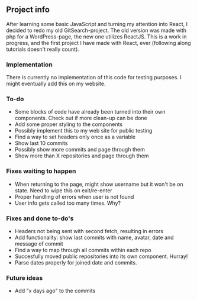 ## Project info

After learning some basic JavaScript and turning my attention into React, I decided to redo my old GitSearch-project. The old version was made with php for a WordPress-page, the new one utilizes ReactJS. This is a work in progress, and the first project I have made with React, ever (following along tutorials doesn't really count).

### Implementation

There is currently no implementation of this code for testing purposes. I might eventually add this on my website.

### To-do

- Some blocks of code have already been turned into their own components. Check out if more clean-up can be done
- Add some proper styling to the components
- Possibly implement this to my web site for public testing
- Find a way to set headers only once as a variable
- Show last 10 commits
- Possibly show more commits and page through them
- Show more than X repositories and page through them

### Fixes waiting to happen

- When returning to the page, might show username but it won't be on state. Need to wipe this on exit/re-enter
- Proper handling of errors when user is not found
- User info gets called too many times. Why?

### Fixes and done to-do's

- Headers not being sent with second fetch, resulting in errors
- Add functionality: show last commits with name, avatar, date and message of commit
- Find a way to map through all commits within each repo
- Succesfully moved public repositories into its own component. Hurray!
- Parse dates properly for joined date and commits.

### Future ideas ###
- Add "x days ago" to the commits